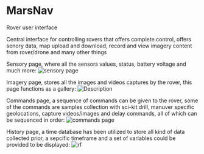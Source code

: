 # MarsNav
Rover user interface

Central interface for controlling rovers that offers complete control, offers senory data, map upload and download, record and view imagery content from rover/drone and many other things

Sensory page, where all the sensors values, status, battery voltage and much more: 
![sensory page](https://github.com/user-attachments/assets/6adcc194-4ed0-4c87-8ed4-241b1054998f)

Imagery page, stores all the images and videos captures by the rover, this page functions as a gallery: 
![Description](https://d1r1q7r2ajv1gn.cloudfront.net/m9sect%2Fpreview%2F60155668%2Fmain_large.gif?response-content-disposition=inline%3Bfilename%3D"main_large.gif"%3B&response-content-type=image%2Fgif&Expires=1723911450&Signature=JAVyrZCeeHAEFYmoc1KxxplG0gdZHQx8oRTPb-JcryYzJ7Y3ae75ux8SKoSUQUXeRuWmBL~CIbiX-hIQDBZlGgJLsTf4ElhmGL7RTDbygtpGqGzDEdbUFNUTRHb7nao3WjmzNKgpFM8cvBZ2yO9ym9skqoMXQkXxOKqYIr37BQEceUQS6tIZFkI3xL7uffhEUFan2vUV07649mJ3QAvWAeOLKaAomanPUCQ7BdWkKBlptnFBQKAdlvS02tX3CE8eZdoLkLC73zt0Z7X207iWU3fbaMmdhiU482csMxx1JECe5x4Yn9PK~WST55At4tpa~6CcoXuxMFSjl-IsV1MloA__&Key-Pair-Id=APKAJT5WQLLEOADKLHBQ)

Commands page, a sequence of commands can be given to the rover, some of the commands are samples collection with sci-kit drill, manuver specific geolocations, capture videos/images and delay commands, all of which can be sequenced in order:
![commands page](https://github.com/user-attachments/assets/5b0b3f28-bb23-4b7e-8b91-e37fb9fd86dc)

History page, a time database has been utilized to store all kind of data collected prior, a sepcific timeframe and a set of variables could be provided to be displayed:
![rf](https://d85gxhygowj8d.cloudfront.net/i7mpct%2Fpreview%2F60156058%2Fmain_large.gif?response-content-disposition=inline%3Bfilename%3D"main_large.gif"%3B&response-content-type=image%2Fgif&Expires=1723913012&Signature=YS8Dfp-wmOxtympfoa~Smh6uYryqMJKawWhmT48Vc6fFPSKjIKAT~gpdMx0AwBnhx0uRt11p55-3sB21V5I7lXhcBDZfo5uFZy~lT9EKtdwYIpe9omXkwEQzT~tscxWDZA0xd1AuzOLDI~3lTR3Q1KiL4zBRmsqgSvGQG6WSeo8VWjCJLMjqMTMVr5bRfxn0wOaOi--7krzpK2RfAOBopLIz6aoFycxfSHKfOP-FFPAgMQVt3ZGAdgwKVIav10gx~V-hzNa2Mvbxu9NEARFZoTpLVR96k12UYtoqLC5b4ceOjWZnQh2aq5xxLhFQmXSXJvcwZd23C9~VM7y5GlRqEg__&Key-Pair-Id=APKAJT5WQLLEOADKLHBQ)

